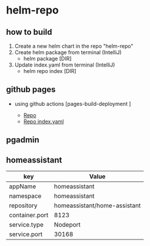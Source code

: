 # helm-repo

## how to build 

1. Create a new helm chart in the repo "helm-repo"
2. Create helm package from terminal (IntelliJ)
   - helm package [DIR]
3. Update index.yaml from terminal (IntelliJ)
    - helm repo index [DIR]

## github pages

- using github actions [pages-build-deployment ]

  - [Repo](https://kad-bloemgx.github.io/helm-repo/)
  - [Repo index.yaml](https://kad-bloemgx.github.io/helm-repo/index.yaml)

## pgadmin


## homeassistant


| key            | Value                        |
|----------------|------------------------------|
| appName        | homeassistant                |
| namespace      | homeassistant                |
| repository     | homeassistant/home-assistant |
| container.port | 8123                         |
| service.type   | Nodeport                     |
| service.port   | 30168                        |

